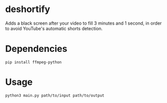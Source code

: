 # deshortify
Adds a black screen after your video to fill 3 minutes and 1 second, in order to avoid YouTube's automatic shorts detection.

# Dependencies
```
pip install ffmpeg-python
```

# Usage
```
python3 main.py path/to/input path/to/output
```
